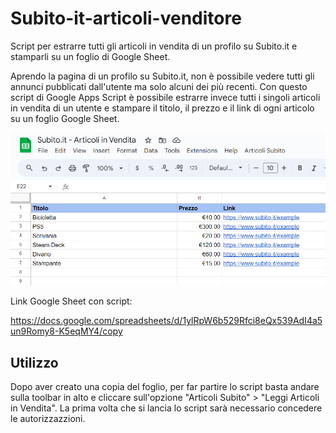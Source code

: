 # Subito-it-articoli-venditore
Script per estrarre tutti gli articoli in vendita di un profilo su Subito.it e stamparli su un foglio di Google Sheet.

Aprendo la pagina di un profilo su Subito.it, non è possibile vedere tutti gli annunci pubblicati dall'utente ma solo alcuni dei più recenti. Con questo script di Google Apps Script è possibile estrarre invece tutti i singoli articoli in vendita di un utente e stampare il titolo, il prezzo e il link di ogni articolo su un foglio Google Sheet.

![Screenshot](esempio.png)


Link Google Sheet con script:

https://docs.google.com/spreadsheets/d/1ylRpW6b529Rfci8eQx539AdI4a5un9Romy8-K5eqMY4/copy



## Utilizzo

Dopo aver creato una copia del foglio, per far partire lo script basta andare sulla toolbar in alto e cliccare sull'opzione "Articoli Subito" > "Leggi Articoli in Vendita". La prima volta che si lancia lo script sarà necessario concedere le autorizzazzioni. 

